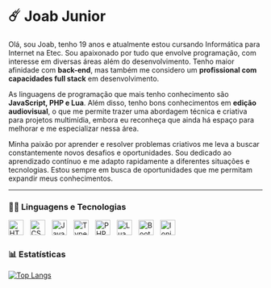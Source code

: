 # ☄️ Joab Junior

Olá, sou Joab, tenho 19 anos e atualmente estou cursando Informática para Internet na Etec. Sou apaixonado por tudo que envolve programação, com interesse em diversas áreas além do desenvolvimento. Tenho maior afinidade com **back-end**, mas também me considero um **profissional com capacidades full stack** em desenvolvimento.

As linguagens de programação que mais tenho conhecimento são **JavaScript, PHP e Lua**. Além disso, tenho bons conhecimentos em **edição audiovisual**, o que me permite trazer uma abordagem técnica e criativa para projetos multimídia, embora eu reconheça que ainda há espaço para melhorar e me especializar nessa área.

Minha paixão por aprender e resolver problemas criativos me leva a buscar constantemente novos desafios e oportunidades. Sou dedicado ao aprendizado contínuo e me adapto rapidamente a diferentes situações e tecnologias. Estou sempre em busca de oportunidades que me permitam expandir meus conhecimentos.

---

### 🧑‍💻 Linguagens e Tecnologias
<img
  align="left"
  alt="HTML"
  title="HTML"
  width="30px"
  style="padding-right: 10px;"
  src="https://cdn.jsdelivr.net/gh/devicons/devicon@latest/icons/html5/html5-original.svg"
/>
<img
  align="left"
  alt="CSS"
  title="CSS"
  width="30px"
  style="padding-right: 10px;"
  src="https://cdn.jsdelivr.net/gh/devicons/devicon@latest/icons/css3/css3-original.svg"
/>
<img
  align="left"
  alt="JavaScript"
  title="JavaScript"
  width="30px"
  style="padding-right: 10px;"
  src="https://cdn.jsdelivr.net/gh/devicons/devicon@latest/icons/javascript/javascript-original.svg"
/>
<img
  align="left"
  alt="TypeScript"
  title="TypeScript"
  width="30px"
  style="padding-right: 10px;"
  src="https://cdn.jsdelivr.net/gh/devicons/devicon@latest/icons/typescript/typescript-original.svg"
/>
<img
  align="left"
  alt="PHP"
  title="PHP"
  width="30px"
  style="padding-right: 10px;"
  src="https://cdn.jsdelivr.net/gh/devicons/devicon@latest/icons/php/php-original.svg"
/>
<img
  align="left"
  alt="Lua"
  title="Lua"
  width="30px"
  style="padding-right: 10px;"
  src="https://cdn.jsdelivr.net/gh/devicons/devicon@latest/icons/lua/lua-original.svg"
/>
<img
  align="left"
  alt="Bootstrap"
  title="Bootstrap"
  width="30px"
  style="padding-right: 10px;"
  src="https://cdn.jsdelivr.net/gh/devicons/devicon@latest/icons/bootstrap/bootstrap-original.svg"
/>
<img
  align="left"
  alt="Ionic"
  title="Ionic"
  width="30px"
  style="padding-right: 10px;"
  src="https://cdn.jsdelivr.net/gh/devicons/devicon@latest/icons/ionic/ionic-original.svg"
/>

<br>
<br>

### 📊 Estatísticas

[![Top Langs](https://github-readme-stats.vercel.app/api/top-langs/?username=Joab-Junior&theme=dark&custom_title=Tecnologias%20Mais%20Usadas&langs_count=10)](https://github.com/Joab-Junior/github-readme-stats)
